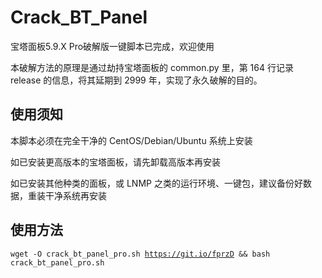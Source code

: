 # Crack_BT_Panel
<p>宝塔面板5.9.X Pro破解版一键脚本已完成，欢迎使用</p>
<p>本破解方法的原理是通过劫持宝塔面板的 common.py 里，第 164 行记录 release 的信息，将其延期到 2999 年，实现了永久破解的目的。</p>

## 使用须知
<p>本脚本必须在完全干净的 CentOS/Debian/Ubuntu 系统上安装</p>
<p>如已安装更高版本的宝塔面板，请先卸载高版本再安装</p>
<p>如已安装其他种类的面板，或 LNMP 之类的运行环境、一键包，建议备份好数据，重装干净系统再安装</p>

## 使用方法
<code>wget -O crack_bt_panel_pro.sh https://git.io/fprzD && bash crack_bt_panel_pro.sh</code>
